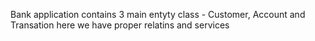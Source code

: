 Bank application contains 3 main entyty class - Customer, Account and Transation
here we have proper relatins and services
